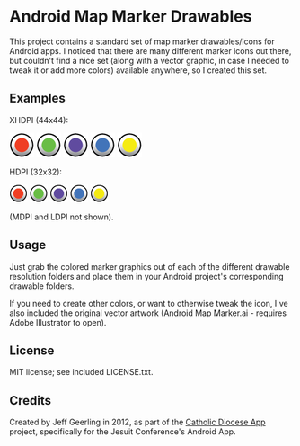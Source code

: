 # Android Map Marker Drawables

This project contains a standard set of map marker drawables/icons for Android apps. I noticed that there are many different marker icons out there, but couldn't find a nice set (along with a vector graphic, in case I needed to tweak it or add more colors) available anywhere, so I created this set.

## Examples

XHDPI (44x44):

<img src="http://github.com/geerlingguy/Android-Map-Marker-Drawables/raw/master/drawable-xhdpi/map_marker_red.png" alt="Map Marker - Red" /> <img src="http://github.com/geerlingguy/Android-Map-Marker-Drawables/raw/master/drawable-xhdpi/map_marker_green.png" alt="Map Marker - Green" /> <img src="http://github.com/geerlingguy/Android-Map-Marker-Drawables/raw/master/drawable-xhdpi/map_marker_purple.png" alt="Map Marker - Purple" /> <img src="http://github.com/geerlingguy/Android-Map-Marker-Drawables/raw/master/drawable-xhdpi/map_marker_blue.png" alt="Map Marker - Blue" /> <img src="http://github.com/geerlingguy/Android-Map-Marker-Drawables/raw/master/drawable-xhdpi/map_marker_yellow.png" alt="Map Marker - Yellow" />

HDPI (32x32):

<img src="http://github.com/geerlingguy/Android-Map-Marker-Drawables/raw/master/drawable-hdpi/map_marker_red.png" alt="Map Marker - Red" /> <img src="http://github.com/geerlingguy/Android-Map-Marker-Drawables/raw/master/drawable-hdpi/map_marker_green.png" alt="Map Marker - Green" /> <img src="http://github.com/geerlingguy/Android-Map-Marker-Drawables/raw/master/drawable-hdpi/map_marker_purple.png" alt="Map Marker - Purple" /> <img src="http://github.com/geerlingguy/Android-Map-Marker-Drawables/raw/master/drawable-hdpi/map_marker_blue.png" alt="Map Marker - Blue" /> <img src="http://github.com/geerlingguy/Android-Map-Marker-Drawables/raw/master/drawable-hdpi/map_marker_yellow.png" alt="Map Marker - Yellow" />

(MDPI and LDPI not shown).

## Usage

Just grab the colored marker graphics out of each of the different drawable resolution folders and place them in your Android project's corresponding drawable folders.

If you need to create other colors, or want to otherwise tweak the icon, I've also included the original vector artwork (Android Map Marker.ai - requires Adobe Illustrator to open).

## License

MIT license; see included LICENSE.txt.

## Credits

Created by Jeff Geerling in 2012, as part of the [Catholic Diocese App](http://www.opensourcecatholic.com/project/catholic-diocese-app) project, specifically for the Jesuit Conference's Android App.